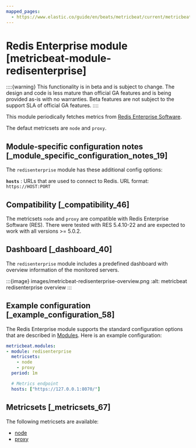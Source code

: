 ```yaml
---
mapped_pages:
  - https://www.elastic.co/guide/en/beats/metricbeat/current/metricbeat-module-redisenterprise.html
---
```


# Redis Enterprise module [metricbeat-module-redisenterprise]

::::{warning}
This functionality is in beta and is subject to change. The design and code is less mature than official GA features and is being provided as-is with no warranties. Beta features are not subject to the support SLA of official GA features.
::::


This module periodically fetches metrics from [Redis Enterprise Software](https://redislabs.com/redis-enterprise/).

The defaut metricsets are `node` and `proxy`.


## Module-specific configuration notes [_module_specific_configuration_notes_19]

The `redisenterprise` module has these additional config options:

**`hosts`**
:   URLs that are used to connect to Redis. URL format: `https://HOST:PORT`


## Compatibility [_compatibility_46]

The metricsets `node` and `proxy` are compatible with Redis Enterprise Software (RES). There were tested with RES 5.4.10-22 and are expected to work with all versions >= 5.0.2.


## Dashboard [_dashboard_40]

The `redisenterprise` module includes a predefined dashboard with overview information of the monitored servers.

:::{image} images/metricbeat-redisenterprise-overview.png
:alt: metricbeat redisenterprise overview
:::


## Example configuration [_example_configuration_58]

The Redis Enterprise module supports the standard configuration options that are described in [Modules](/reference/metricbeat/configuration-metricbeat.md). Here is an example configuration:

```yaml
metricbeat.modules:
- module: redisenterprise
  metricsets:
    - node
    - proxy
  period: 1m

  # Metrics endpoint
  hosts: ["https://127.0.0.1:8070/"]
```


## Metricsets [_metricsets_67]

The following metricsets are available:

* [node](/reference/metricbeat/metricbeat-metricset-redisenterprise-node.md)
* [proxy](/reference/metricbeat/metricbeat-metricset-redisenterprise-proxy.md)



